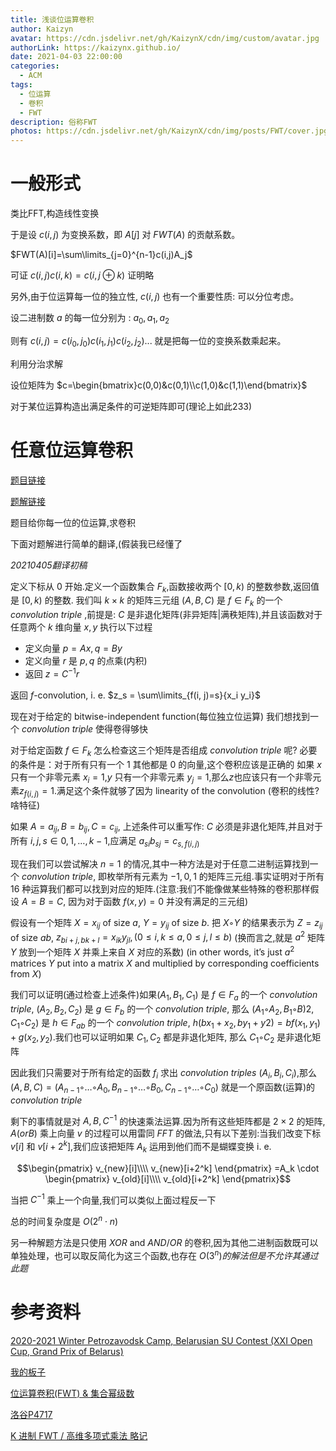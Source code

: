 ```yaml
---
title: 浅谈位运算卷积
author: Kaizyn
avatar: https://cdn.jsdelivr.net/gh/KaizynX/cdn/img/custom/avatar.jpg
authorLink: https://kaizynx.github.io/
date: 2021-04-03 22:00:00
categories:
  - ACM
tags:
  - 位运算
  - 卷积
  - FWT
description: 俗称FWT
photos: https://cdn.jsdelivr.net/gh/KaizynX/cdn/img/posts/FWT/cover.jpg
---
```

# 一般形式

类比FFT,构造线性变换

于是设 $c(i,j)$ 为变换系数，即 $A[j]$ 对 $FWT(A)$ 的贡献系数。

$FWT(A)[i]=\sum\limits_{j=0}^{n-1}c(i,j)A_j$

可证 $c(i,j)c(i,k)=c(i,j⊕k)$ 证明略

另外,由于位运算每一位的独立性, $c(i,j)$ 也有一个重要性质: 可以分位考虑。

设二进制数 $a$ 的每一位分别为 : $a_0,a_1,a_2$ 

则有 $c(i,j)=c(i_0,j_0)c(i_1,j_1)c(i_2,j_2)...$ 就是把每一位的变换系数乘起来。

利用分治求解

设位矩阵为 $c=\begin{bmatrix}c(0,0)&c(0,1)\\c(1,0)&c(1,1)\end{bmatrix}$ 

对于某位运算构造出满足条件的可逆矩阵即可(理论上如此233)

# 任意位运算卷积

[题目链接](https://codeforces.com/gym/102956/problem/A)

[题解链接](https://disk.yandex.ru/i/MGHr-1zE2hBbKg)

题目给你每一位的位运算,求卷积

下面对题解进行简单的翻译,(假装我已经懂了

*20210405翻译初稿*

定义下标从 $0$ 开始.定义一个函数集合 $F_k$,函数接收两个 $[0,k)$ 的整数参数,返回值是 $[0,k)$ 的整数.
我们叫 $k \times k$ 的矩阵三元组 $(A,B,C)$ 是 $f \in F_k$ 的一个 *convolution triple* ,前提是: $C$ 是非退化矩阵(非异矩阵|满秩矩阵),并且该函数对于任意两个 $k$ 维向量 $x, y$ 执行以下过程

- 定义向量 $p=Ax,q=By$
- 定义向量 $r$ 是 $p,q$ 的点乘(内积)
- 返回 $z=C^{-1}r$

返回 $f$-convolution, i. e. $z_s = \sum\limits_{f(i, j)=s}{x_i y_i}$

现在对于给定的 bitwise-independent function(每位独立位运算) 我们想找到一个 *convolution triple* 使得卷得够快

对于给定函数 $f \in F_k$ 怎么检查这三个矩阵是否组成 *convolution triple* 呢?
必要的条件是：对于所有只有一个 1 其他都是 0 的向量,这个卷积应该是正确的
如果 $x$ 只有一个非零元素 $x_i=1$,$y$ 只有一个非零元素 $y_j=1$,那么$z$也应该只有一个非零元素$z_{f(i,j)}=1$.满足这个条件就够了因为 linearity of the convolution (卷积的线性?啥特征)

如果 $A={a_{ij}},B={b_{ij}},C={c_{ij}}$, 上述条件可以重写作: $C$ 必须是非退化矩阵,并且对于所有 $i,j,s\in {0,1,\dots,k-1}$,应满足 $a_{si}b_{sj}=c_{s,f(i,j)}$

现在我们可以尝试解决 $n=1$ 的情况,其中一种方法是对于任意二进制运算找到一个 *convolution triple*, 即枚举所有元素为 ${-1,0,1}$ 的矩阵三元组.事实证明对于所有 16 种运算我们都可以找到对应的矩阵.(注意:我们不能像做某些特殊的卷积那样假设 $A=B=C$, 因为对于函数 $f(x,y)=0$ 并没有满足的三元组)

假设有一个矩阵 $X={x_{ij}}$ of size $a$, $Y={y_{ij}}$ of size $b$. 把 $X ◦ Y$ 的结果表示为 $Z={z_{ij}}$ of size $ab$, $z_{bi+j,bk+l}=x_{ik}y_{jl},(0\leq i,k \leq a, 0\leq j, l \leq b)$ (换而言之,就是 $a^2$ 矩阵 $Y$ 放到一个矩阵 $X$ 并乘上来自 $X$ 对应的系数) (in other words, it’s just $a^2$ matrices $Y$ put into a matrix $X$ and multiplied by corresponding coefficients from $X$)

我们可以证明(通过检查上述条件)如果$(A_1, B_1, C_1)$ 是 $f\in F_a$ 的一个 *convolution triple*, $(A_2, B_2, C_2)$ 是 $g\in F_b$ 的一个 *convolution triple*, 那么 $(A_1 ◦ A_2, B_1 ◦ B)2, C_1 ◦ C_2)$ 是 $h\in F_{ab}$ 的一个 *convolution triple*, $h(bx_1+x_2,by_1+y2)=bf(x_1, y_1)+g(x_2,y_2)$.我们也可以证明如果 $C_1,C_2$ 都是非退化矩阵, 那么 $C_1◦ C_2$ 是非退化矩阵

因此我们只需要对于所有给定的函数 $f_i$ 求出 *convolution triples* $(A_i,B_i,C_i)$,那么 $(A,B,C)=(A_{n-1}◦\dots◦A_0,B_{n-1}◦\dots◦B_0,C_{n-1}◦\dots◦C_0)$ 就是一个原函数(运算)的 *convolution triple*

剩下的事情就是对 $A,B,C^{-1}$ 的快速乘法运算.因为所有这些矩阵都是 $2\times 2$ 的矩阵, $A(or B)$ 乘上向量 $v$ 的过程可以用雷同 $FFT$ 的做法,只有以下差别:当我们改变下标 $v[i]$ 和 $v[i+2^k]$,我们应该把矩阵 $A_k$ 运用到他们而不是蝴蝶变换 i. e.

$$\begin{pmatrix}
v_{new}[i]\\\\
v_{new}[i+2^k]
\end{pmatrix}
=A_k \cdot
\begin{pmatrix}
v_{old}[i]\\\\
v_{old}[i+2^k]
\end{pmatrix}$$

当把 $C^{-1}$ 乘上一个向量,我们可以类似上面过程反一下

总的时间复杂度是 $O(2^n \cdot n)$

另一种解题方法是只使用 $XOR$ and $AND/OR$ 的卷积,因为其他二进制函数既可以单独处理，也可以取反简化为这三个函数,也存在 $O(3^n)的解法但是不允许其通过此题$

# 参考资料
[2020-2021 Winter Petrozavodsk Camp, Belarusian SU Contest (XXI Open Cup, Grand Prix of Belarus)](https://codeforces.com/gym/102956)

[我的板子](https://kaizynx.github.io/2018/11/04/template/#%E5%BF%AB%E9%80%9F%E6%B2%83%E5%B0%94%E4%BB%80%E5%8F%98%E6%8D%A2-FWT)

[位运算卷积(FWT) & 集合幂级数](https://www.luogu.com.cn/blog/command-block/wei-yun-suan-juan-ji-yu-ji-kuo-zhan)

[洛谷P4717](https://www.luogu.com.cn/problem/P4717)

[K 进制 FWT / 高维多项式乘法 略记](https://www.luogu.com.cn/blog/user13052/fwt-algorithm)